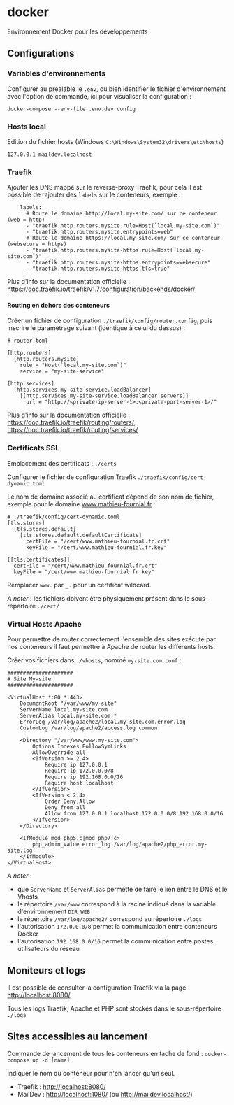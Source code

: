 # docker
Environnement Docker pour les développements

## Configurations

### Variables d'environnements

Configurer au préalable le `.env`, ou bien identifier le fichier d'environnement avec l'option de commande, ici pour visualiser la configuration :

``docker-compose --env-file .env.dev config``

### Hosts local

Edition du fichier hosts (Windows `C:\Windows\System32\drivers\etc\hosts`)

```
127.0.0.1 maildev.localhost
```

### Traefik

Ajouter les DNS mappé sur le reverse-proxy Traefik, pour cela il est possible de rajouter des `labels` sur le conteneurs, exemple :


```
    labels:
      # Route le domaine http://local.my-site.com/ sur ce conteneur (web = http)
      - "traefik.http.routers.mysite.rule=Host(`local.my-site.com`)"
      - "traefik.http.routers.mysite.entrypoints=web"
      # Route le domaine https://local.my-site.com/ sur ce conteneur (websecure = https)
      - "traefik.http.routers.mysite-https.rule=Host(`local.my-site.com`)"
      - "traefik.http.routers.mysite-https.entrypoints=websecure"
      - "traefik.http.routers.mysite-https.tls=true"
```

Plus d'info sur la documentation officielle : <https://doc.traefik.io/traefik/v1.7/configuration/backends/docker/>

#### Routing en dehors des conteneurs

Créer un fichier de configuration `./traefik/config/router.config`, puis inscrire le paramètrage suivant (identique à celui du dessus) :

```
# router.toml

[http.routers]
  [http.routers.mysite]
    rule = "Host(`local.my-site.com`)"
    service = "my-site-service"

[http.services]
  [http.services.my-site-service.loadBalancer]
    [[http.services.my-site-service.loadBalancer.servers]]
      url = "http://<private-ip-server-1>:<private-port-server-1>/"
```

Plus d'info sur la documentation officielle : <https://doc.traefik.io/traefik/routing/routers/>, <https://doc.traefik.io/traefik/routing/services/>

### Certificats SSL

Emplacement des certificats : `./certs`

Configurer le fichier de configuration Traefik `./traefik/config/cert-dynamic.toml`

Le nom de domaine associé au certificat dépend de son nom de fichier, exemple pour le domaine www.mathieu-fournial.fr :

```
# ./traefik/config/cert-dynamic.toml
[tls.stores]
  [tls.stores.default]
    [tls.stores.default.defaultCertificate]
      certFile = "/cert/www.mathieu-fournial.fr.crt"
      keyFile = "/cert/www.mathieu-fournial.fr.key"

[[tls.certificates]]
  certFile = "/cert/www.mathieu-fournial.fr.crt"
  keyFile = "/cert/www.mathieu-fournial.fr.key"
```

Remplacer `www.` par `_.` pour un certificat wildcard.

_A noter_ : les fichiers doivent être physiquement présent dans le sous-répertoire `./cert/`

### Virtual Hosts Apache

Pour permettre de router correctement l'ensemble des sites exécuté par nos conteneurs il faut permettre à Apache de router les différents hosts.

Créer vos fichiers dans `./vhosts`, nommé `my-site.com.conf` :

```
#####################
# Site My-site
#####################

<VirtualHost *:80 *:443>
    DocumentRoot "/var/www/my-site"
    ServerName local.my-site.com
    ServerAlias local.my-site.com:*
    ErrorLog /var/log/apache2/local.my-site.com.error.log
    CustomLog /var/log/apache2/access.log common

    <Directory "/var/www/www.my-site.com">
        Options Indexes FollowSymLinks
        AllowOverride all
        <IfVersion >= 2.4>
            Require ip 127.0.0.1
            Require ip 172.0.0.0/8
            Require ip 192.168.0.0/16
            Require host localhost
        </IfVersion>
        <IfVersion < 2.4>
            Order Deny,Allow
            Deny from all
            Allow from 127.0.0.1 localhost 172.0.0.0/8 192.168.0.0/16
        </IfVersion>
    </Directory>

    <IfModule mod_php5.c|mod_php7.c>
        php_admin_value error_log /var/log/apache2/php_error.my-site.log
    </IfModule>
</VirtualHost>
```

_A noter_ : 

- que `ServerName` et `ServerAlias` permette de faire le lien entre le DNS et le Vhosts
- le répertoire `/var/www` correspond à la racine indiqué dans la variable d'environnement `DIR_WEB`
- le répertoire `/var/log/apache2/` correspond au répertoire `./logs`
- l'autorisation `172.0.0.0/8` permet la communication entre conteneurs Docker
- l'autorisation `192.168.0.0/16` permet la communication entre postes utilisateurs du réseau

## Moniteurs et logs

Il est possible de consulter la configuration Traefik via la page <http://localhost:8080/>

Tous les logs Traefik, Apache et PHP sont stockés dans le sous-répertoire `./logs`

## Sites accessibles au lancement

Commande de lancement de tous les conteneurs en tache de fond : `docker-compose up -d [name]`

Indiquer le nom du conteneur pour n'en lancer qu'un seul.

- Traefik : <http://localhost:8080/>
- MailDev : <http://localhost:1080/> (ou <http://maildev.localhost/>)
